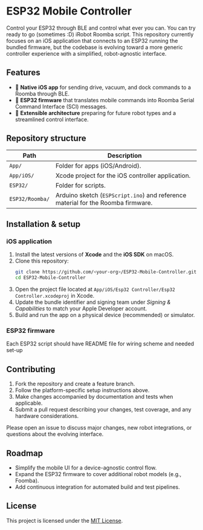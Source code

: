 # ESP32 Mobile Controller

Control your ESP32 through BLE and control what ever you can.
You can try ready to go (sometimes :D) iRobot Roomba script. 
This repository currently focuses on an iOS application that connects
to an ESP32 running the bundled firmware, but the codebase is evolving toward a
more generic controller experience with a simplified, robot-agnostic
interface.

## Features

- 📱 **Native iOS app** for sending drive, vacuum, and dock commands to a
  Roomba through BLE.
- 🤖 **ESP32 firmware** that translates mobile commands into Roomba Serial
  Command Interface (SCI) messages.
- 🧰 **Extensible architecture** preparing for future robot types and a
  streamlined control interface.

## Repository structure

| Path | Description |
| --- | --- |
| `App/` | Folder for apps (iOS/Android). |
| `App/iOS/` | Xcode project for the iOS controller application. |
| `ESP32/` | Folder for scripts. |
| `ESP32/Roomba/` | Arduino sketch (`ESPScript.ino`) and reference material for the Roomba firmware. |

## Installation & setup

### iOS application

1. Install the latest versions of **Xcode** and the **iOS SDK** on macOS.
2. Clone this repository:
   ```bash
   git clone https://github.com/<your-org>/ESP32-Mobile-Controller.git
   cd ESP32-Mobile-Controller
   ```
3. Open the project file located at `App/iOS/Esp32 Controller/Esp32 Controller.xcodeproj` in
   Xcode.
4. Update the bundle identifier and signing team under *Signing & Capabilities*
   to match your Apple Developer account.
5. Build and run the app on a physical device (recommended) or simulator.

### ESP32 firmware

Each ESP32 script should have README file for wiring scheme and needed set-up

   
## Contributing

1. Fork the repository and create a feature branch.
2. Follow the platform-specific setup instructions above.
3. Make changes accompanied by documentation and tests when applicable.
4. Submit a pull request describing your changes, test coverage, and any
   hardware considerations.

Please open an issue to discuss major changes, new robot integrations, or
questions about the evolving interface.

## Roadmap

- Simplify the mobile UI for a device-agnostic control flow.
- Expand the ESP32 firmware to cover additional robot models (e.g., Foomba).
- Add continuous integration for automated build and test pipelines.

## License

This project is licensed under the [MIT License](LICENSE).
